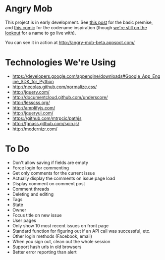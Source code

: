 # Angry Mob

This project is in early development. See [this post](http://blog.iangilman.com/2012/01/issue-tracking-for-real-world.html) for the basic premise, and [this comic](http://wondermark.com/894/) for the codename inspiration (though [we're still on the lookout](https://github.com/iangilman/angry-mob/issues/1) for a name to go live with).

You can see it in action at http://angry-mob-beta.appspot.com/

# Technologies We're Using

* https://developers.google.com/appengine/downloads#Google_App_Engine_SDK_for_Python
* http://necolas.github.com/normalize.css/
* http://jquery.com/
* http://documentcloud.github.com/underscore/
* http://lesscss.org/
* http://amplifyjs.com/
* http://jqueryui.com/
* https://github.com/mtrpcic/pathjs
* http://fgnass.github.com/spin.js/
* http://modernizr.com/

# To Do

* Don't allow saving if fields are empty
* Force login for commenting
* Get only comments for the current issue
* Actually display the comments on issue page load
* Display comment on comment post
* Comment threads
* Deleting and editing
* Tags
* State
* Owner
* Focus title on new issue
* User pages
* Only show 10 most recent issues on front page
* Standard function for figuring out if an API call was successful, etc.
* Other login methods (Facebook, email)
* When you sign out, clean out the whole session
* Support hash urls in old browsers
* Better error reporting than alert

